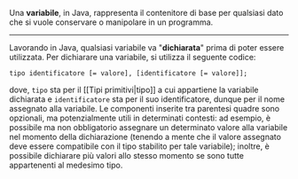 Una **variabile**, in Java, rappresenta il contenitore di base per qualsiasi dato che si vuole conservare o manipolare in un programma.
___
Lavorando in Java, qualsiasi variabile va "**dichiarata**" prima di poter essere utilizzata. Per dichiarare una variabile, si utilizza il seguente codice:

```
tipo identificatore [= valore], [identificatore [= valore]];
```

dove, `tipo` sta per il [[Tipi primitivi|tipo]] a cui appartiene la variabile dichiarata e `identificatore` sta per il suo identificatore, dunque per il nome assegnato alla variabile. Le componenti inserite tra parentesi quadre sono opzionali, ma potenzialmente utili in determinati contesti: ad esempio, è possibile ma non obbligatorio assegnare un determinato valore alla variabile nel momento della dichiarazione (tenendo a mente che il valore assegnato deve essere compatibile con il tipo stabilito per tale variabile); inoltre, è possibile dichiarare più valori allo stesso momento se sono tutte appartenenti al medesimo tipo.